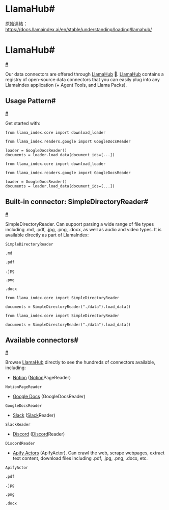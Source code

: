 # LlamaHub#

原始連結：https://docs.llamaindex.ai/en/stable/understanding/loading/llamahub/

# LlamaHub#

[#](https://docs.llamaindex.ai/en/stable/understanding/loading/llamahub/#llamahub)

Our data connectors are offered through [LlamaHub](https://llamahub.ai/) 🦙.
[LlamaHub](https://llamahub.ai/) contains a registry of open-source data connectors that you can easily plug into any LlamaIndex application (+ Agent Tools, and Llama Packs).

## Usage Pattern#

[#](https://docs.llamaindex.ai/en/stable/understanding/loading/llamahub/#usage-pattern)

Get started with:

```
from llama_index.core import download_loader

from llama_index.readers.google import GoogleDocsReader

loader = GoogleDocsReader()
documents = loader.load_data(document_ids=[...])
```

```
from llama_index.core import download_loader

from llama_index.readers.google import GoogleDocsReader

loader = GoogleDocsReader()
documents = loader.load_data(document_ids=[...])
```

## Built-in connector: SimpleDirectoryReader#

[#](https://docs.llamaindex.ai/en/stable/understanding/loading/llamahub/#built-in-connector-simpledirectoryreader)

SimpleDirectoryReader. Can support parsing a wide range of file types including .md, .pdf, .jpg, .png, .docx, as well as audio and video types. It is available directly as part of LlamaIndex:

```
SimpleDirectoryReader
```

```
.md
```

```
.pdf
```

```
.jpg
```

```
.png
```

```
.docx
```

```
from llama_index.core import SimpleDirectoryReader

documents = SimpleDirectoryReader("./data").load_data()
```

```
from llama_index.core import SimpleDirectoryReader

documents = SimpleDirectoryReader("./data").load_data()
```

## Available connectors#

[#](https://docs.llamaindex.ai/en/stable/understanding/loading/llamahub/#available-connectors)

Browse [LlamaHub](https://llamahub.ai/) directly to see the hundreds of connectors available, including:

- [Notion](https://developers.notion.com/) ([Notion](https://developers.notion.com/)PageReader)
```
NotionPageReader
```

- [Google Docs](https://developers.google.com/docs/api) (GoogleDocsReader)
```
GoogleDocsReader
```

- [Slack](https://api.slack.com/) ([Slack](https://api.slack.com/)Reader)
```
SlackReader
```

- [Discord](https://discord.com/developers/docs/intro) ([Discord](https://discord.com/developers/docs/intro)Reader)
```
DiscordReader
```

- [Apify Actors](https://llamahub.ai/l/apify-actor) (ApifyActor). Can crawl the web, scrape webpages, extract text content, download files including .pdf, .jpg, .png, .docx, etc.
```
ApifyActor
```

```
.pdf
```

```
.jpg
```

```
.png
```

```
.docx
```


